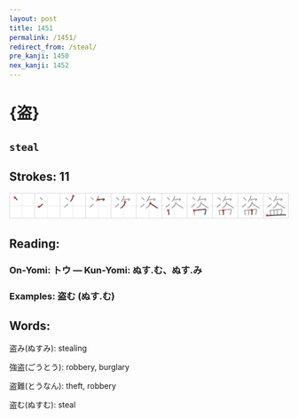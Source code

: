 ```yaml
---
layout: post
title: 1451
permalink: /1451/
redirect_from: /steal/
pre_kanji: 1450
nex_kanji: 1452
---
```


# {盗}

## `steal`

## Strokes: 11

<div class="stroke"><img src="../images/E79B97.png" /></div>

## Reading:

### On-Yomi: トウ &mdash; Kun-Yomi: ぬす.む、ぬす.み

### Examples: 盗む (ぬす.む)

## Words:

盗み(ぬすみ): stealing

強盗(ごうとう): robbery, burglary

盗難(とうなん): theft, robbery

盗む(ぬすむ): steal
